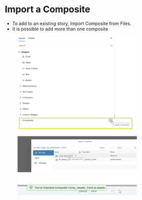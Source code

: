 # Import a Composite

* To add to an existing story, Import Composite from Files.
* It is possible to add more than one composite

<div align="left"><figure><img src="../.gitbook/assets/image (3) (1).png" alt="" width="375"><figcaption></figcaption></figure></div>

<div align="left"><figure><img src="../.gitbook/assets/image (4) (1).png" alt="" width="375"><figcaption></figcaption></figure></div>

<div align="left"><figure><img src="../.gitbook/assets/image (5) (1).png" alt="" width="375"><figcaption></figcaption></figure></div>
